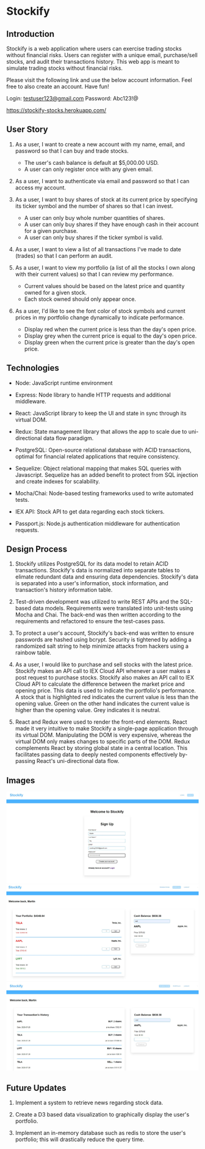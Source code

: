 # Stockify

## Introduction

Stockify is a web application where users can exercise trading stocks without financial risks.
Users can register with a unique email, purchase/sell stocks, and audit their transactions history.
This web app is meant to simulate trading stocks without financial risks.

Please visit the following link and use the below account information. Feel free to also create an account. Have fun!

Login: testuser123@gmail.com
Password: Abc123!@

https://stockify-stocks.herokuapp.com/

## User Story

1.  As a user, I want to create a new account with my name, email, and password so that I can buy and trade stocks.

    * The user's cash balance is default at \$5,000.00 USD.
    * A user can only register once with any given email.

2.  As a user, I want to authenticate via email and password so that I can access my account.

3.  As a user, I want to buy shares of stock at its current price by specifying its ticker symbol and the number of shares so that I can invest.

    * A user can only buy whole number quantities of shares.
    * A user can only buy shares if they have enough cash in their account for a given purchase.
    * A user can only buy shares if the ticker symbol is valid.

4.  As a user, I want to view a list of all transactions I've made to date (trades) so that I can perform an audit.

5.  As a user, I want to view my portfolio (a list of all the stocks I own along with their current values) so that I can review my performance.

    * Current values should be based on the latest price and quantity owned for a given stock.
    * Each stock owned should only appear once.

6.  As a user, I'd like to see the font color of stock symbols and current prices in my portfolio change dynamically to indicate performance.
    * Display red when the current price is less than the day's open price.
    * Display grey when the current price is equal to the day's open price.
    * Display green when the current price is greater than the day's open price.

## Technologies

* Node: JavaScript runtime environment

* Express: Node library to handle HTTP requests and additional middleware.

* React: JavaScript library to keep the UI and state in sync through its virtual DOM.

* Redux: State management library that allows the app to scale due to uni-directional data flow paradigm.

* PostgreSQL: Open-source relational database with ACID transactions, optimal for financial related applications that require consistency.

* Sequelize: Object relational mapping that makes SQL queries with Javascript. Sequelize has an added benefit to protect from SQL injection and create
  indexes for scalability.

* Mocha/Chai: Node-based testing frameworks used to write automated tests.

* IEX API: Stock API to get data regarding each stock tickers.

* Passport.js: Node.js authentication middleware for authentication requests.

## Design Process

1.  Stockify utilizes PostgreSQL for its data model to retain ACID transactions. Stockify's data is normalized into separate tables to elimate redundant data
    and ensuring data dependencies. Stockify's data is separated into a user's information, stock information, and transaction's history information table.

2.  Test-driven development was utilized to write REST APIs and the SQL-based data models. Requirements were translated into unit-tests using Mocha and Chai.
    The back-end was then written according to the requirements and refactored to ensure the test-cases pass.

3.  To protect a user's account, Stockify's back-end was written to ensure passwords are hashed using bcrypt. Security is tightened by adding a randomized salt string to
    help minimize attacks from hackers using a rainbow table.

4.  As a user, I would like to purchase and sell stocks with the latest price. Stockify makes an API call to IEX Cloud API whenever a user
    makes a post request to purchase stocks. Stockify also makes an API call to IEX Cloud API to calculate the difference between the market price and opening price.
    This data is used to indicate the portfolio's performance. A stock that is highlighted red indicates the current value
    is less than the opening value. Green on the other hand indicates the current value is higher than the opening value. Grey indicates it is neutral.

5.  React and Redux were used to render the front-end elements. React made it very intuitive to make Stockify a single-page application through its virtual
    DOM. Manipulating the DOM is very expensive, whereas the virtual DOM only makes changes to specific parts of the DOM. Redux complements React by storing global
    state in a central location. This facilitates passing data to deeply nested components effectively by-passing React's uni-directional data flow.

## Images

![Signup](./assets/Signup.JPG)
![Portfolio](./assets/Portfolio.JPG)
![Transactions](./assets/Transactions.JPG)

## Future Updates

1.  Implement a system to retrieve news regarding stock data.

2.  Create a D3 based data visualization to graphically display the user's portfolio.

3.  Implement an in-memory database such as redis to store the user's portfolio; this will drastically reduce the query time.
